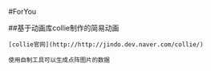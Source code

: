 #ForYou

##基于动画库collie制作的简易动画

    [collie官网](http://http://jindo.dev.naver.com/collie/)

    使用自制工具可以生成点阵图片的数据